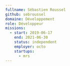 ```yaml
---
fullname: Sébastien Roussel
github: sebroussel
domaine: Développement
role: Développeur
missions:
  - start: 2019-06-17
    end: 2021-06-30
    status: independent
    employer: octo
    startups:
      - mrs
---
```

